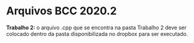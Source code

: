 # Arquivos BCC 2020.2

**Trabalho 2:** o arquivo .cpp que se encontra na pasta Trabalho 2 deve ser colocado dentro da pasta disponibilizada no dropbox para ser executado.
 
